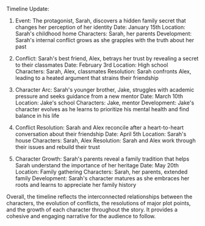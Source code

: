 Timeline Update:
1. Event: The protagonist, Sarah, discovers a hidden family secret that changes her perception of her identity
   Date: January 15th
   Location: Sarah's childhood home
   Characters: Sarah, her parents
   Development: Sarah's internal conflict grows as she grapples with the truth about her past

2. Conflict: Sarah's best friend, Alex, betrays her trust by revealing a secret to their classmates
   Date: February 3rd
   Location: High school
   Characters: Sarah, Alex, classmates
   Resolution: Sarah confronts Alex, leading to a heated argument that strains their friendship

3. Character Arc: Sarah's younger brother, Jake, struggles with academic pressure and seeks guidance from a new mentor
   Date: March 10th
   Location: Jake's school
   Characters: Jake, mentor
   Development: Jake's character evolves as he learns to prioritize his mental health and find balance in his life

4. Conflict Resolution: Sarah and Alex reconcile after a heart-to-heart conversation about their friendship
   Date: April 5th
   Location: Sarah's house
   Characters: Sarah, Alex
   Resolution: Sarah and Alex work through their issues and rebuild their trust

5. Character Growth: Sarah's parents reveal a family tradition that helps Sarah understand the importance of her heritage
   Date: May 20th
   Location: Family gathering
   Characters: Sarah, her parents, extended family
   Development: Sarah's character matures as she embraces her roots and learns to appreciate her family history

Overall, the timeline reflects the interconnected relationships between the characters, the evolution of conflicts, the resolutions of major plot points, and the growth of each character throughout the story. It provides a cohesive and engaging narrative for the audience to follow.